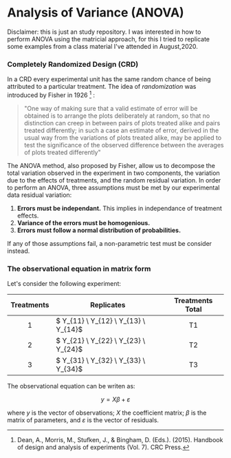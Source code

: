 Analysis of Variance (ANOVA)
============================

Disclaimer: this is just an study repository. I was interested in how to perform ANOVA using the matricial approach, for this I tried to replicate some examples from a class material I've attended in August,2020.


### Completely Randomized Design (CRD) ###

In a CRD every experimental unit has the same random chance of being attributed to a particular treatment. The idea of *randomization* was introduced by Fisher in 1926 [^1] :

[^1]: Dean, A., Morris, M., Stufken, J., & Bingham, D. (Eds.). (2015). Handbook of design and analysis of experiments (Vol. 7). CRC Press.

>"One way of making sure that a valid estimate of error will be obtained is to arrange the plots deliberately at random, so that no distinction can creep in between pairs of plots treated alike and pairs treated differently; in such a case an estimate of error, derived in the usual way from the variations of plots treated alike, may be applied to test the significance of the observed difference between the averages of plots treated differently"

The ANOVA method, also proposed by Fisher, allow us to decompose the total variation observed in the experiment in two components, the variation due to the effects of treatments, and the random residual variation. In order to perform an ANOVA, three assumptions must be met by our experimental data residual variation:

1. **Errors must be independant.** This implies in independance of treatment effects.
2. **Variance of the errors must be homogenious.**
3. **Errors must follow a normal distribution of probabilities.**

If any of those assumptions fail, a non-parametric test must be consider instead.

### The observational equation in matrix form ###


Let's consider the following experiment:

|Treatments|Replicates|Treatments Total|
|:----------:|----------|:----------------:|
|1           |$ Y_{11} \ Y_{12} \ Y_{13} \ Y_{14}$|T1|
|2           |$ Y_{21} \ Y_{22} \ Y_{23} \ Y_{24}$|T2|
|3           |$ Y_{31} \ Y_{32} \ Y_{33} \ Y_{34}$|T3|

The observational equation can be writen as:

$$ y = X\beta + \varepsilon $$

where $y$ is the vector of observations; $X$ the coefficient matrix; $\beta$ is the matrix of parameters, and $\varepsilon$ is the vector of residuals.